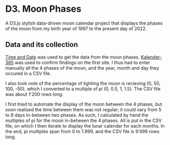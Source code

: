 # D3. Moon Phases

 A D3.js stylish data-driven moon calendar project that displays the phases of the moon from my birth year of 1997 to the present day of 2022.

## Data and its collection

[Time and Date](https://www.timeanddate.com/moon/phases/?year=20229) was used to get the data from the moon phases. [Kalender-365](https://kalender-365.de/calendrier-lunaire.php) was used to confirm findings on the first site. I thus had to enter manually all the 4 phases of the moon, and the year, month and day they occured in a CSV file.

I also took note of the percentage of lighting the moon is recieving (0, 50, 100, -50), which I converted to a multiple of pi (0, 0.5, 1, 1.5). The CSV file was about 1'200 rows long.

I first tried to automate the display of the moon between the 4 phases, but soon realised the time between them was not regular; it could vary from 5 to 8 days in-between two phases. As such, I calculated by hand the multiples of pi for the moon in-between the 4 phases. All is put in the CSV file, on which I then iterate to display the lunar calendar for each months. In the end, pi multiples span from 0 to 1.999, and the CSV file is 9'496 rows long.
